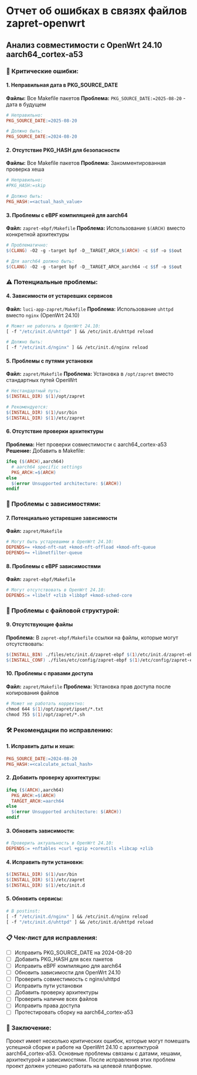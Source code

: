 # Отчет об ошибках в связях файлов zapret-openwrt

## Анализ совместимости с OpenWrt 24.10 aarch64_cortex-a53

### 🚨 Критические ошибки:

#### 1. **Неправильная дата в PKG_SOURCE_DATE**
**Файлы:** Все Makefile пакетов
**Проблема:** `PKG_SOURCE_DATE:=2025-08-20` - дата в будущем
```makefile
# Неправильно:
PKG_SOURCE_DATE:=2025-08-20

# Должно быть:
PKG_SOURCE_DATE:=2024-08-20
```

#### 2. **Отсутствие PKG_HASH для безопасности**
**Файлы:** Все Makefile пакетов
**Проблема:** Закомментированная проверка хеша
```makefile
# Неправильно:
#PKG_HASH:=skip

# Должно быть:
PKG_HASH:=<actual_hash_value>
```

#### 3. **Проблемы с eBPF компиляцией для aarch64**
**Файл:** `zapret-ebpf/Makefile`
**Проблема:** Использование `$(ARCH)` вместо конкретной архитектуры
```makefile
# Проблематично:
$(CLANG) -O2 -g -target bpf -D__TARGET_ARCH_$(ARCH) -c $$f -o $$out

# Для aarch64 должно быть:
$(CLANG) -O2 -g -target bpf -D__TARGET_ARCH_aarch64 -c $$f -o $$out
```

### ⚠️ Потенциальные проблемы:

#### 4. **Зависимости от устаревших сервисов**
**Файл:** `luci-app-zapret/Makefile`
**Проблема:** Использование `uhttpd` вместо `nginx` (OpenWrt 24.10)
```makefile
# Может не работать в OpenWrt 24.10:
[ -f "/etc/init.d/uhttpd" ] && /etc/init.d/uhttpd reload

# Должно быть:
[ -f "/etc/init.d/nginx" ] && /etc/init.d/nginx reload
```

#### 5. **Проблемы с путями установки**
**Файл:** `zapret/Makefile`
**Проблема:** Установка в `/opt/zapret` вместо стандартных путей OpenWrt
```makefile
# Нестандартный путь:
$(INSTALL_DIR) $(1)/opt/zapret

# Рекомендуется:
$(INSTALL_DIR) $(1)/usr/bin
$(INSTALL_DIR) $(1)/etc/zapret
```

#### 6. **Отсутствие проверки архитектуры**
**Проблема:** Нет проверки совместимости с aarch64_cortex-a53
**Решение:** Добавить в Makefile:
```makefile
ifeq ($(ARCH),aarch64)
  # aarch64 specific settings
  PKG_ARCH:=$(ARCH)
else
  $(error Unsupported architecture: $(ARCH))
endif
```

### 🔧 Проблемы с зависимостями:

#### 7. **Потенциально устаревшие зависимости**
**Файл:** `zapret/Makefile`
```makefile
# Могут быть устаревшими в OpenWrt 24.10:
DEPENDS+= +kmod-nft-nat +kmod-nft-offload +kmod-nft-queue
DEPENDS+= +libnetfilter-queue
```

#### 8. **Проблемы с eBPF зависимостями**
**Файл:** `zapret-ebpf/Makefile`
```makefile
# Могут отсутствовать в OpenWrt 24.10:
DEPENDS:= +libelf +zlib +libbpf +kmod-sched-core
```

### 📁 Проблемы с файловой структурой:

#### 9. **Отсутствующие файлы**
**Проблема:** В `zapret-ebpf/Makefile` ссылки на файлы, которые могут отсутствовать:
```makefile
$(INSTALL_BIN) ./files/etc/init.d/zapret-ebpf $(1)/etc/init.d/zapret-ebpf
$(INSTALL_CONF) ./files/etc/config/zapret-ebpf $(1)/etc/config/zapret-ebpf
```

#### 10. **Проблемы с правами доступа**
**Файл:** `zapret/Makefile`
**Проблема:** Установка прав доступа после копирования файлов
```makefile
# Может не работать корректно:
chmod 644 $(1)/opt/zapret/ipset/*.txt
chmod 755 $(1)/opt/zapret/*.sh
```

### 🛠️ Рекомендации по исправлению:

#### 1. **Исправить даты и хеши:**
```makefile
PKG_SOURCE_DATE:=2024-08-20
PKG_HASH:=<calculate_actual_hash>
```

#### 2. **Добавить проверку архитектуры:**
```makefile
ifeq ($(ARCH),aarch64)
  PKG_ARCH:=$(ARCH)
  TARGET_ARCH:=aarch64
else
  $(error Unsupported architecture: $(ARCH))
endif
```

#### 3. **Обновить зависимости:**
```makefile
# Проверить актуальность в OpenWrt 24.10:
DEPENDS:= +nftables +curl +gzip +coreutils +libcap +zlib
```

#### 4. **Исправить пути установки:**
```makefile
$(INSTALL_DIR) $(1)/usr/bin
$(INSTALL_DIR) $(1)/etc/zapret
$(INSTALL_DIR) $(1)/etc/init.d
```

#### 5. **Обновить сервисы:**
```makefile
# В postinst:
[ -f "/etc/init.d/nginx" ] && /etc/init.d/nginx reload
[ -f "/etc/init.d/uhttpd" ] && /etc/init.d/uhttpd reload
```

### 📋 Чек-лист для исправления:

- [ ] Исправить PKG_SOURCE_DATE на 2024-08-20
- [ ] Добавить PKG_HASH для всех пакетов
- [ ] Исправить eBPF компиляцию для aarch64
- [ ] Обновить зависимости для OpenWrt 24.10
- [ ] Проверить совместимость с nginx/uhttpd
- [ ] Исправить пути установки
- [ ] Добавить проверку архитектуры
- [ ] Проверить наличие всех файлов
- [ ] Исправить права доступа
- [ ] Протестировать сборку на aarch64_cortex-a53

### 🎯 Заключение:

Проект имеет несколько критических ошибок, которые могут помешать успешной сборке и работе на OpenWrt 24.10 с архитектурой aarch64_cortex-a53. Основные проблемы связаны с датами, хешами, архитектурой и зависимостями. После исправления этих проблем проект должен успешно работать на целевой платформе.
